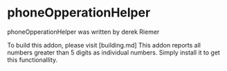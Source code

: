 # phoneOpperationHelper #

phoneOpperationHelper was written by derek Riemer

To build this addon, please visit [building.md]
This addon reports all numbers greater than 5 digits as individual numbers. Simply install it to get this functionallity.